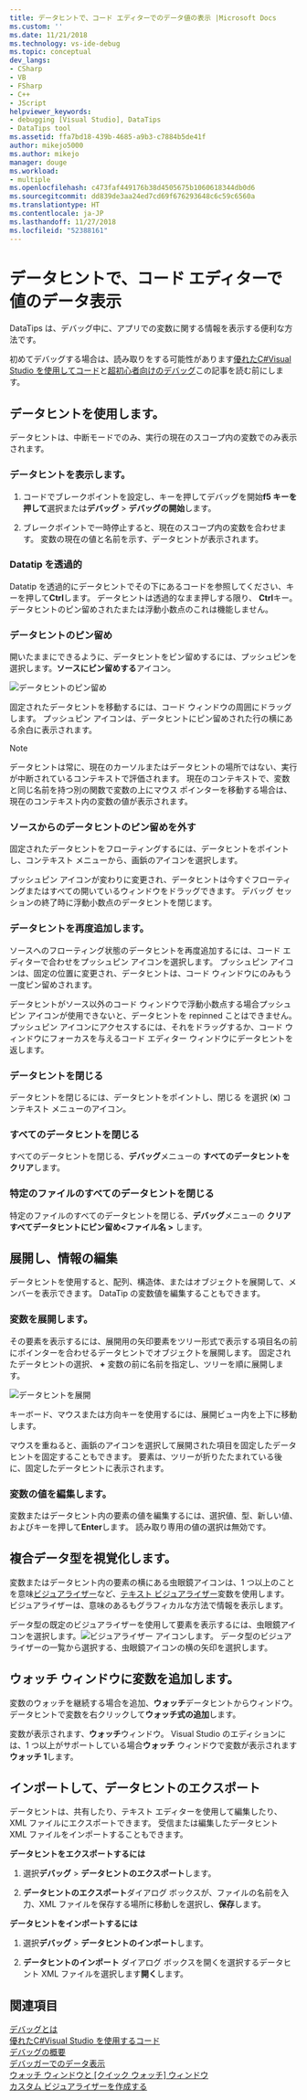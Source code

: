 ```yaml
---
title: データヒントで、コード エディターでのデータ値の表示 |Microsoft Docs
ms.custom: ''
ms.date: 11/21/2018
ms.technology: vs-ide-debug
ms.topic: conceptual
dev_langs:
- CSharp
- VB
- FSharp
- C++
- JScript
helpviewer_keywords:
- debugging [Visual Studio], DataTips
- DataTips tool
ms.assetid: ffa7bd18-439b-4685-a9b3-c7884b5de41f
author: mikejo5000
ms.author: mikejo
manager: douge
ms.workload:
- multiple
ms.openlocfilehash: c473faf449176b38d4505675b1060618344db0d6
ms.sourcegitcommit: dd839de3aa24ed7cd69f676293648c6c59c6560a
ms.translationtype: HT
ms.contentlocale: ja-JP
ms.lasthandoff: 11/27/2018
ms.locfileid: "52388161"
---
```

# <a name="view-data-values-in-datatips-in-the-code-editor"></a>データヒントで、コード エディターで値のデータ表示

DataTips は、デバッグ中に、アプリでの変数に関する情報を表示する便利な方法です。 

初めてデバッグする場合は、読み取りをする可能性があります[優れたC#Visual Studio を使用してコード](../debugger/write-better-code-with-visual-studio.md)と[超初心者向けのデバッグ](../debugger/debugging-absolute-beginners.md)この記事を読む前にします。
  
## <a name="work-with-datatips"></a>データヒントを使用します。

データヒントは、中断モードでのみ、実行の現在のスコープ内の変数でのみ表示されます。

### <a name="display-a-datatip"></a>データヒントを表示します。  
  
1. コードでブレークポイントを設定し、キーを押してデバッグを開始**f5 キーを押して**選択または**デバッグ** > **デバッグの開始**します。
  
1. ブレークポイントで一時停止すると、現在のスコープ内の変数を合わせます。 変数の現在の値と名前を示す、データヒントが表示されます。

### <a name="make-a-datatip-transparent"></a>Datatip を透過的  

Datatip を透過的にデータヒントでその下にあるコードを参照してください、キーを押して**Ctrl**します。 データヒントは透過的なまま押しする限り、 **Ctrl**キー。 データヒントのピン留めされたまたは浮動小数点のこれは機能しません。  
### <a name="pin-a-datatip"></a>データヒントのピン留め

開いたままにできるように、データヒントをピン留めするには、プッシュピンを選択します。**ソースにピン留めする**アイコン。 

![データヒントのピン留め](../debugger/media/dbg-tips-data-tips-pinned.png "データヒントのピン留め")

固定されたデータヒントを移動するには、コード ウィンドウの周囲にドラッグします。 プッシュピン アイコンは、データヒントにピン留めされた行の横にある余白に表示されます。 

>[!NOTE]
>データヒントは常に、現在のカーソルまたはデータヒントの場所ではない、実行が中断されているコンテキストで評価されます。 現在のコンテキストで、変数と同じ名前を持つ別の関数で変数の上にマウス ポインターを移動する場合は、現在のコンテキスト内の変数の値が表示されます。
  
### <a name="unpin-a-datatip-from-source"></a>ソースからのデータヒントのピン留めを外す

固定されたデータヒントをフローティングするには、データヒントをポイントし、コンテキスト メニューから、画鋲のアイコンを選択します。 

プッシュピン アイコンが変わりに変更され、データヒントは今すぐフローティングまたはすべての開いているウィンドウをドラッグできます。 デバッグ セッションの終了時に浮動小数点のデータヒントを閉じます。  
  
### <a name="repin-a-datatip"></a>データヒントを再度追加します。  
  
ソースへのフローティング状態のデータヒントを再度追加するには、コード エディターで合わせをプッシュピン アイコンを選択します。 プッシュピン アイコンは、固定の位置に変更され、データヒントは、コード ウィンドウにのみもう一度ピン留めされます。 

データヒントがソース以外のコード ウィンドウで浮動小数点する場合プッシュピン アイコンが使用できないと、データヒントを repinned ことはできません。 プッシュピン アイコンにアクセスするには、それをドラッグするか、コード ウィンドウにフォーカスを与えるコード エディター ウィンドウにデータヒントを返します。 
  
### <a name="close-a-datatip"></a>データヒントを閉じる  
  
データヒントを閉じるには、データヒントをポイントし、閉じる を選択 (**x**) コンテキスト メニューのアイコン。  
  
### <a name="close-all-datatips"></a>すべてのデータヒントを閉じる  
  
すべてのデータヒントを閉じる、**デバッグ**メニューの **すべてのデータヒントをクリア**します。  
  
### <a name="close-all-datatips-for-a-specific-file"></a>特定のファイルのすべてのデータヒントを閉じる  
  
特定のファイルのすべてのデータヒントを閉じる、**デバッグ**メニューの **クリアすべてデータヒントにピン留め\<ファイル名 >** します。  
  
## <a name="expand-and-edit-information"></a>展開し、情報の編集  
データヒントを使用すると、配列、構造体、またはオブジェクトを展開して、メンバーを表示できます。 DataTip の変数値を編集することもできます。  
  
### <a name="expand-a-variable"></a>変数を展開します。

その要素を表示するには、展開用の矢印要素をツリー形式で表示する項目名の前にポインターを合わせるデータヒントでオブジェクトを展開します。 固定されたデータヒントの選択、 **+** 変数の前に名前を指定し、ツリーを順に展開します。 

![データヒントを展開](../debugger/media/dbg-tour-data-tips.png "データヒントの展開")

キーボード、マウスまたは方向キーを使用するには、展開ビュー内を上下に移動します。 

マウスを重ねると、画鋲のアイコンを選択して展開された項目を固定したデータヒントを固定することもできます。 要素は、ツリーが折りたたまれている後に、固定したデータヒントに表示されます。 

### <a name="edit-the-value-of-a-variable"></a>変数の値を編集します。

変数またはデータヒント内の要素の値を編集するには、選択値、型、新しい値、およびキーを押して**Enter**します。 読み取り専用の値の選択は無効です。  

## <a name="visualize-complex-data-types"></a>複合データ型を視覚化します。  

変数またはデータヒント内の要素の横にある虫眼鏡アイコンは、1 つ以上のことを意味[ビジュアライザー](../debugger/create-custom-visualizers-of-data.md)など、[テキスト ビジュアライザー](../debugger/string-visualizer-dialog-box.md)変数を使用します。 ビジュアライザーは、意味のあるもグラフィカルな方法で情報を表示します。
  
データ型の既定のビジュアライザーを使用して要素を表示するには、虫眼鏡アイコンを選択します。![ビジュアライザー アイコン](../debugger/media/dbg-tips-visualizer-icon.png "ビジュアライザー アイコン")します。 データ型のビジュアライザーの一覧から選択する、虫眼鏡アイコンの横の矢印を選択します。  

## <a name="add-a-variable-to-a-watch-window"></a>ウォッチ ウィンドウに変数を追加します。  

変数のウォッチを継続する場合を追加、**ウォッチ**データヒントからウィンドウ。 データヒントで変数を右クリックして**ウォッチ式の追加**します。 

変数が表示されます、**ウォッチ**ウィンドウ。 Visual Studio のエディションには、1 つ以上がサポートしている場合**ウォッチ** ウィンドウで変数が表示されます**ウォッチ 1**します。 
  
## <a name="import-and-export-datatips"></a>インポートして、データヒントのエクスポート  

データヒントは、共有したり、テキスト エディターを使用して編集したり、XML ファイルにエクスポートできます。 受信または編集したデータヒント XML ファイルをインポートすることもできます。 
  
**データヒントをエクスポートするには** 
  
1. 選択**デバッグ** > **データヒントのエクスポート**します。  
   
1. **データヒントのエクスポート**ダイアログ ボックスが、ファイルの名前を入力、XML ファイルを保存する場所に移動しを選択し、**保存**します。  
  
**データヒントをインポートするには** 
  
1. 選択**デバッグ** > **データヒントのインポート**します。  
   
1. **データヒントのインポート**  ダイアログ ボックスを開くを選択するデータヒント XML ファイルを選択します**開く**します。  

## <a name="see-also"></a>関連項目  
 [デバッグとは](../debugger/what-is-debugging.md)  
 [優れたC#Visual Studio を使用するコード](../debugger/write-better-code-with-visual-studio.md)  
 [デバッグの概要](../debugger/debugger-feature-tour.md)   
 [デバッガーでのデータ表示](../debugger/viewing-data-in-the-debugger.md)   
 [ウォッチ ウィンドウと [クイック ウォッチ] ウィンドウ](../debugger/watch-and-quickwatch-windows.md)   
 [カスタム ビジュアライザーを作成する](../debugger/create-custom-visualizers-of-data.md)   
